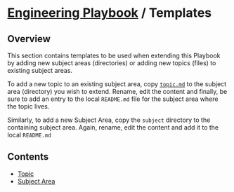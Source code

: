 # [Engineering Playbook](../README.md) / Templates

## Overview

This section contains templates to be used when extending this Playbook by adding new subject areas (directories) or adding new topics (files) to existing subject areas.

To add a new topic to an existing subject area, copy [`topic.md`](./topic.md) to the subject area (directory) you wish to extend. Rename, edit the content and finally, be sure to add an entry to the local `README.md` file for the subject area where the topic lives.

Similarly, to add a new Subject Area, copy the `subject` directory to the containing subject area. Again, rename, edit the content and add it to the local `README.md`

## Contents

* [Topic](./topic.md)
* [Subject Area](./subject/README.md)
